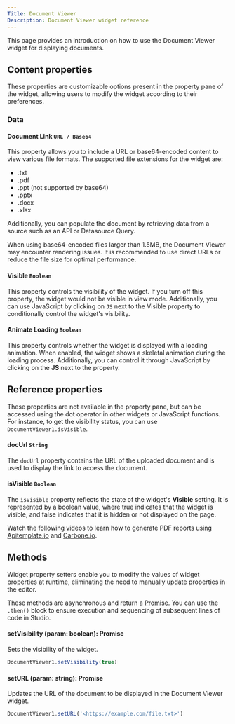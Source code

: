 ```yaml
---
Title: Document Viewer
Description: Document Viewer widget reference
---
```


<!--
README

For guidance on how to write documenation, see https://dev.stage.spread.ai/docs/contributor/guide.html. Contact Documentation when this document is ready for review.
-->

This page provides an introduction on how to use the Document Viewer widget for displaying documents.

## Content properties

These properties are customizable options present in the property pane of the widget, allowing users to modify the widget according to their preferences.

### Data

#### Document Link `URL / Base64`

This property allows you to include a URL or base64-encoded content to view various file formats. The supported file extensions for the widget are:

* .txt
* .pdf
* .ppt (not supported by base64)
* .pptx
* .docx
* .xlsx

Additionally, you can populate the document by retrieving data from a source such as an API or Datasource Query.

When using base64-encoded files larger than 1.5MB, the Document Viewer may encounter rendering issues. It is recommended to use direct URLs or reduce the file size for optimal performance.

#### Visible `Boolean`

This property controls the visibility of the widget. If you turn off this property, the widget would not be visible in view mode. Additionally, you can use JavaScript by clicking on `JS` next to the Visible property to conditionally control the widget's visibility.

#### Animate Loading `Boolean`

This property controls whether the widget is displayed with a loading animation. When enabled, the widget shows a skeletal animation during the loading process. Additionally, you can control it through JavaScript by clicking on the **JS** next to the property.

## Reference properties

These properties are not available in the property pane, but can be accessed using the dot operator in other widgets or JavaScript functions. For instance, to get the visibility status, you can use `DocumentViewer1.isVisible`.

#### docUrl `String`

The `docUrl` property contains the URL of the uploaded document and is used to display the link to access the document.

#### isVisible `Boolean`

The `isVisible` property reflects the state of the widget's **Visible** setting. It is represented by a boolean value, where true indicates that the widget is visible, and false indicates that it is hidden or not displayed on the page.

Watch the following videos to learn how to generate PDF reports using [Apitemplate.io](https://www.youtube.com/watch?v=8j6Z9bZvLqA) and [Carbone.io](https://www.youtube.com/watch?v=xlthDth2S6Q).

## Methods

Widget property setters enable you to modify the values of widget properties at runtime, eliminating the need to manually update properties in the editor.

These methods are asynchronous and return a [Promise](../../writing-code-in-studio/using-js-promises.md). You can use the `.then()` block to ensure execution and sequencing of subsequent lines of code in Studio.

#### setVisibility (param: boolean): Promise

Sets the visibility of the widget.

```js
DocumentViewer1.setVisibility(true)
```

#### setURL (param: string): Promise

Updates the URL of the document to be displayed in the Document Viewer widget.

```js
DocumentViewer1.setURL('<https://example.com/file.txt>')
```
